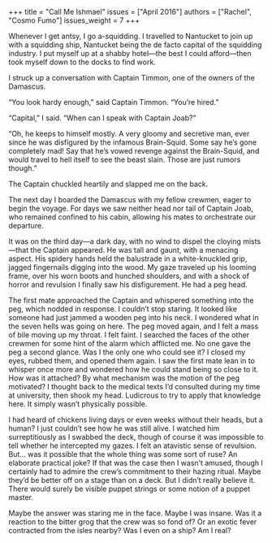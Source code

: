 +++
title = "Call Me Ishmael"
issues = ["April 2016"]
authors = ["Rachel", "Cosmo Fumo"]
issues_weight = 7
+++

Whenever I get antsy, I go a-squidding. I travelled to Nantucket to join up with a squidding ship, Nantucket being the de facto capital of the squidding industry. I put myself up at a shabby hotel—the best I could afford—then took myself down to the docks to find work.

I struck up a conversation with Captain Timmon, one of the owners of the Damascus.

“You look hardy enough,” said Captain Timmon. “You’re hired.”

“Capital,” I said. “When can I speak with Captain Joab?”

“Oh, he keeps to himself mostly. A very gloomy and secretive man, ever since he was disfigured by the infamous Brain-Squid. Some say he’s gone completely mad! Say that he’s vowed revenge against the Brain-Squid, and would travel to hell itself to see the beast slain. Those are just rumors though.”

The Captain chuckled heartily and slapped me on the back.

The next day I boarded the Damascus with my fellow crewmen, eager to begin the voyage. For days we saw neither head nor tail of Captain Joab, who remained confined to his cabin, allowing his mates to orchestrate our departure.

It was on the third day—a dark day, with no wind to dispel the cloying mists—that the Captain appeared. He was tall and gaunt, with a menacing aspect. His spidery hands held the balustrade in a white-knuckled grip, jagged fingernails digging into the wood. My gaze traveled up his looming frame, over his worn boots and hunched shoulders, and with a shock of horror and revulsion I finally saw his disfigurement. He had a peg head.

The first mate approached the Captain and whispered something into the peg, which nodded in response. I couldn’t stop staring. It looked like someone had just jammed a wooden peg into his neck. I wondered what in the seven hells was going on here. The peg moved again, and I felt a mass of bile moving up my throat. I felt faint. I searched the faces of the other crewmen for some hint of the alarm which afflicted me. No one gave the peg a second glance. Was I the only one who could see it? I closed my eyes, rubbed them, and opened them again. I saw the first mate lean in to whisper once more and wondered how he could stand being so close to it. How was it attached? By what mechanism was the motion of the peg motivated? I thought back to the medical texts I’d consulted during my time at university, then shook my head. Ludicrous to try to apply that knowledge here. It simply wasn’t physically possible.

I had heard of chickens living days or even weeks without their heads, but a human? I just couldn’t see how he was still alive. I watched him surreptitiously as I swabbed the deck, though of course it was impossible to tell whether he intercepted my gazes. I felt an atavistic sense of revulsion. But… was it possible that the whole thing was some sort of ruse? An elaborate practical joke? If that was the case then I wasn’t amused, though I certainly had to admire the crew’s commitment to their hazing ritual. Maybe they’d be better off on a stage than on a deck. But I didn’t really believe it. There would surely be visible puppet strings or some notion of a puppet master.

Maybe the answer was staring me in the face. Maybe I was insane. Was it a reaction to the bitter grog that the crew was so fond of? Or an exotic fever contracted from the isles nearby? Was I even on a ship? Am I real?
